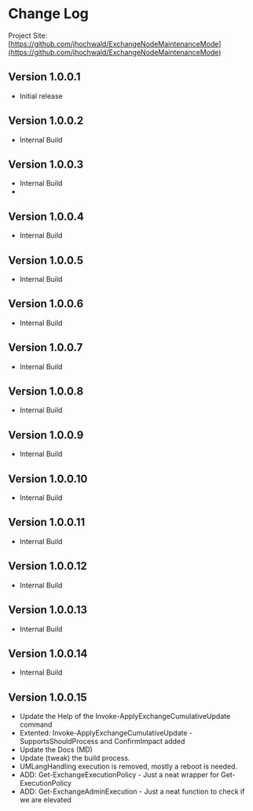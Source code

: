 # Change Log

Project Site: [https://github.com/jhochwald/ExchangeNodeMaintenanceMode](https://github.com/jhochwald/ExchangeNodeMaintenanceMode)

## Version 1.0.0.1
- Initial release

## Version 1.0.0.2
- Internal Build

## Version 1.0.0.3
- Internal Build
- 
## Version 1.0.0.4
- Internal Build

## Version 1.0.0.5
- Internal Build

## Version 1.0.0.6
- Internal Build

## Version 1.0.0.7
- Internal Build

## Version 1.0.0.8
- Internal Build

## Version 1.0.0.9
- Internal Build

## Version 1.0.0.10
- Internal Build

## Version 1.0.0.11
- Internal Build

## Version 1.0.0.12
- Internal Build

## Version 1.0.0.13
- Internal Build

## Version 1.0.0.14
- Internal Build

## Version 1.0.0.15
- Update the Help of the Invoke-ApplyExchangeCumulativeUpdate command
- Extented: Invoke-ApplyExchangeCumulativeUpdate - SupportsShouldProcess and ConfirmImpact added
- Update the Docs (MD)
- Update (tweak) the build process.
- UMLangHandling execution is removed, mostly a reboot is needed.
- ADD: Get-ExchangeExecutionPolicy - Just a neat wrapper for Get-ExecutionPolicy
- ADD: Get-ExchangeAdminExecution - Just a neat function to check if we are elevated
